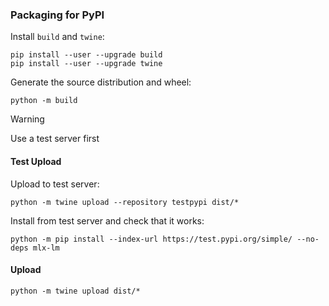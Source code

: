 ### Packaging for PyPI

Install `build` and `twine`:

```
pip install --user --upgrade build
pip install --user --upgrade twine
```

Generate the source distribution and wheel:

```
python -m build
```

> [!warning]
> Use a test server first

#### Test Upload

Upload to test server:

```
python -m twine upload --repository testpypi dist/*
```

Install from test server and check that it works:

```
python -m pip install --index-url https://test.pypi.org/simple/ --no-deps mlx-lm
```

#### Upload

```
python -m twine upload dist/*
```

